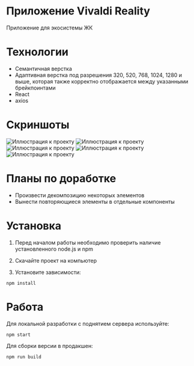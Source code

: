 # Приложение Vivaldi Reality
Приложение для экосистемы ЖК

# Технологии #
* Семантичная верстка
* Адаптивная верстка под разрешения 320, 520, 768, 1024, 1280 и выше, которая также корректно отображается между указанными брейкпоинтами
* React
* axios
# Скриншоты #
![Иллюстрация к проекту](https://github.com/Zovarg/HackatonAppartment/blob/master/SreenShots/1.jpg)
![Иллюстрация к проекту](https://github.com/Zovarg/HackatonAppartment/blob/master/SreenShots/2.jpg)
![Иллюстрация к проекту](https://github.com/Zovarg/HackatonAppartment/blob/master/SreenShots/3.jpg)
![Иллюстрация к проекту](https://github.com/Zovarg/HackatonAppartment/blob/master/SreenShots/4.jpg)
![Иллюстрация к проекту](https://github.com/Zovarg/HackatonAppartment/blob/master/SreenShots/5.jpg)
# Планы по доработке #
* Произвести декомпозицию  некоторых элементов
* Вынести повторяющиеся элементы в отдельные компоненты

# Установка #

1. Перед началом работы необходимо проверить наличие установленного node.js и npm

2. Скачайте проект на компьютер

3. Установите зависимости:

```
npm install
```

# Работа #

Для локальной разработки с поднятием сервера используйте:

```
npm start
```

Для сборки версии в продакшен:

```
npm run build
```
